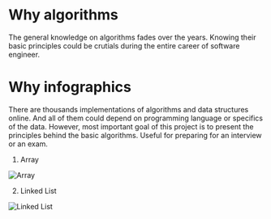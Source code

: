 # Why algorithms

The general knowledge on algorithms fades over the years. Knowing their basic principles could be crutials during the entire career of software engineer.

# Why infographics

There are thousands implementations of algorithms and data structures online. And all of them could depend on programming language or specifics of the data. However, most important goal of this project is to present the principles behind the basic algorithms. Useful for preparing for an interview or an exam.

1. Array

![Array](https://github.com/stoimen/infographics/blob/master/Array.png)

2. Linked List

![Linked List](https://github.com/stoimen/infographics/blob/master/Linked_List.png)
